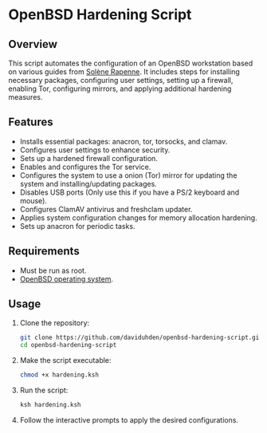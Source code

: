 # OpenBSD Hardening Script

## Overview

This script automates the configuration of an OpenBSD workstation based on various guides from [Solène Rapenne](https://dataswamp.org/~solene/index.html). It includes steps for installing necessary packages, configuring user settings, setting up a firewall, enabling Tor, configuring mirrors, and applying additional hardening measures.

## Features

- Installs essential packages: anacron, tor, torsocks, and clamav.
- Configures user settings to enhance security.
- Sets up a hardened firewall configuration.
- Enables and configures the Tor service.
- Configures the system to use a onion (Tor) mirror for updating the system and installing/updating packages.
- Disables USB ports (Only use this if you have a PS/2 keyboard and mouse).
- Configures ClamAV antivirus and freshclam updater.
- Applies system configuration changes for memory allocation hardening.
- Sets up anacron for periodic tasks.

## Requirements

- Must be run as root.
- [OpenBSD operating system](https://www.openbsd.org/faq/faq4.html#Download).

## Usage

1. Clone the repository:
    ```sh
    git clone https://github.com/daviduhden/openbsd-hardening-script.git
    cd openbsd-hardening-script
    ```

2. Make the script executable:
    ```sh
    chmod +x hardening.ksh
    ```

3. Run the script:
    ```sh
    ksh hardening.ksh
    ```

4. Follow the interactive prompts to apply the desired configurations.